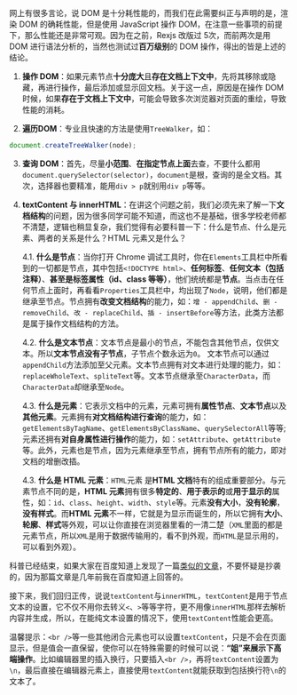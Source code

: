 网上有很多言论，说 DOM 是十分耗性能的，而我们在此需要纠正与声明的是，渲染 DOM 的确耗性能，但是使用 JavaScript 操作 DOM，在注意一些事项的前提下，那么性能还是非常可观。因为在之前，Rexjs 改版过 5次，而前两次是用 DOM 进行语法分析的，当然也测试过**百万级别**的 DOM 操作，得出的皆是上述的结论。

1. **操作 DOM**：如果元素节点**十分庞大**且**存在文档上下文中**，先将其移除或隐藏，再进行操作，最后添加或显示回文档。关于这一点，原因是在操作 DOM 时候，如果**存在于文档上下文中**，可能会导致多次浏览器对页面的重绘，导致性能的消耗。

2. **遍历DOM**：专业且快速的方法是使用`TreeWalker`，如：
```js
document.createTreeWalker(node);
```

3. **查询 DOM**：首先，尽量**小范围**、**在指定节点上面**去查，不要什么都用`document.querySelector(selector)`，`document`是根，查询的是全文档。其次，选择器也要精准，能用`div > p`就别用`div p`等等。

4. **textContent 与 innerHTML**：在讲这个问题之前，我们必须先来了解一下**文档结构**的问题，因为很多同学可能不知道，而这也不是基础，很多学校老师都不清楚，逻辑也稍显复杂，我们觉得有必要科普一下：什么是节点、什么是元素、两者的关系是什么？HTML 元素又是什么？

	4.1. **什么是节点**：当你打开 Chrome 调试工具时，你在`Elements`工具栏中所看到的一切都是节点，其中包括`<!DOCTYPE html>`、**任何标签**、**任何文本（包括注释）**、**甚至是标签属性（id、class 等等）**，他们统统都是**节点**。当点击在任何节点上面时，再看看`Properties`工具栏中，均出现了`Node`，说明，他们都是继承至节点。节点拥有**改变文档结构**的能力，如：`增 - appendChild`、`删 - removeChild`、`改 - replaceChild`、`插 - insertBefore`等方法，此类方法都是属于操作文档结构的方法。

	4.2. **什么是文本节点**：文本节点是最小的节点，不能包含其他节点，仅供文本。所以**文本节点没有子节点**，子节点个数永远为`0`。	文本节点可以通过`appendChild`方法添加至父元素。文本节点拥有对文本进行处理的能力，如：`replaceWholeText`、`spliteText`等。文本节点继承至`CharacterData`，而`CharacterData`却继承至`Node`。

	4.3. **什么是元素**：它表示文档中的元素，元素可拥有**属性节点**、**文本节点**以及**其他元素**。元素拥有**对文档结构进行查询**的能力，如：`getElementsByTagName`、`getElementsByClassName`、`querySelectorAll`等等;元素还拥有**对自身属性进行操作**的能力，如：`setAttribute`、`getAttribute`等。此外，元素也是节点，因为元素继承至节点，拥有节点所有的能力，即对文档的增删改插。

	4.3. **什么是 HTML 元素**：`HTML`元素 是**HTML 文档**特有的组成重要部分。与元素节点不同的是，**HTML 元素**拥有很多**特定的**、**用于表示的**或**用于显示的**属性，如：`id`、`class`、`height`、`width`、`style`等。元素**没有大小**，**没有轮廓**，**没有样式**。而**HTML 元素**不一样，它就是为显示而诞生的，所以它拥有**大小**、**轮廓**、**样式**等外观，可以让你直接在浏览器里看的一清二楚（`XML`里面的都是元素节点，所以`XML`是用于数据传输用的，看不到外观，而`HTML`是显示用的，可以看到外观）。

科普已经结束，如果大家在百度知道上发现了一篇[类似的文章](https://zhidao.baidu.com/question/1638403487781119820)，不要怀疑是抄袭的，因为那篇文章是几年前我在百度知道上回答的。

接下来，我们回归正传，说说`textContent`与`innerHTML`，`textContent`是用于节点文本的设置，它不仅不用你去转义`<`、`>`等等字符，更不用像`innerHTML`那样去解析内容并生成，所以，在能纯文本设置的情况下，使用`textContent`性能会更高。

温馨提示：`<br />`等一些其他闭合元素也可以设置`textContent`，只是不会在页面显示，但是值会一直保留，使你可以在特殊需要的时候可以说：**“姐”来展示下高端操作**。比如编辑器里的插入换行，只要插入`<br />`，再将`textContent`设置为`\n`，最后直接在编辑器元素上，直接使用`textContent`就能获取到包括换行符`\n`的文本了。